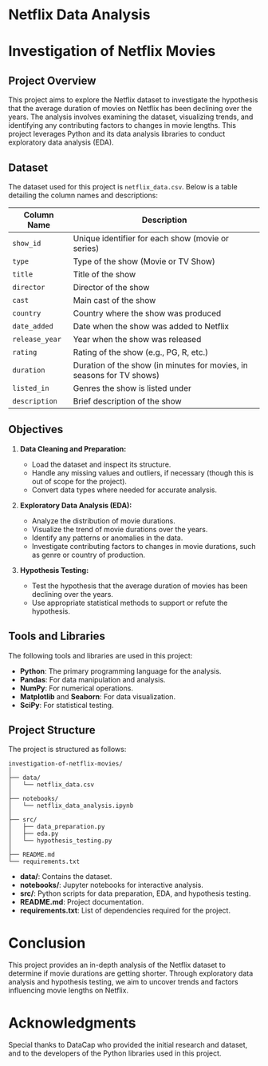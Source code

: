 # Netflix Data Analysis

# Investigation of Netflix Movies

## Project Overview

This project aims to explore the Netflix dataset to investigate the hypothesis that the average duration of movies on Netflix has been declining over the years. The analysis involves examining the dataset, visualizing trends, and identifying any contributing factors to changes in movie lengths. This project leverages Python and its data analysis libraries to conduct exploratory data analysis (EDA).

## Dataset

The dataset used for this project is `netflix_data.csv`. Below is a table detailing the column names and descriptions:

| Column Name         | Description                                                                 |
|---------------------|-----------------------------------------------------------------------------|
| `show_id`           | Unique identifier for each show (movie or series)                           |
| `type`              | Type of the show (Movie or TV Show)                                         |
| `title`             | Title of the show                                                           |
| `director`          | Director of the show                                                        |
| `cast`              | Main cast of the show                                                       |
| `country`           | Country where the show was produced                                         |
| `date_added`        | Date when the show was added to Netflix                                     |
| `release_year`      | Year when the show was released                                             |
| `rating`            | Rating of the show (e.g., PG, R, etc.)                                      |
| `duration`          | Duration of the show (in minutes for movies, in seasons for TV shows)       |
| `listed_in`         | Genres the show is listed under                                             |
| `description`       | Brief description of the show                                               |

## Objectives

1. **Data Cleaning and Preparation:**
   - Load the dataset and inspect its structure.
   - Handle any missing values and outliers, if necessary (though this is out of scope for the project).
   - Convert data types where needed for accurate analysis.

2. **Exploratory Data Analysis (EDA):**
   - Analyze the distribution of movie durations.
   - Visualize the trend of movie durations over the years.
   - Identify any patterns or anomalies in the data.
   - Investigate contributing factors to changes in movie durations, such as genre or country of production.

3. **Hypothesis Testing:**
   - Test the hypothesis that the average duration of movies has been declining over the years.
   - Use appropriate statistical methods to support or refute the hypothesis.

## Tools and Libraries

The following tools and libraries are used in this project:

- **Python**: The primary programming language for the analysis.
- **Pandas**: For data manipulation and analysis.
- **NumPy**: For numerical operations.
- **Matplotlib** and **Seaborn**: For data visualization.
- **SciPy**: For statistical testing.

## Project Structure

The project is structured as follows:

```
investigation-of-netflix-movies/
│
├── data/
│   └── netflix_data.csv
│
├── notebooks/
│   └── netflix_data_analysis.ipynb
│
├── src/
│   ├── data_preparation.py
│   ├── eda.py
│   └── hypothesis_testing.py
│
├── README.md
└── requirements.txt
```

- **data/**: Contains the dataset.
- **notebooks/**: Jupyter notebooks for interactive analysis.
- **src/**: Python scripts for data preparation, EDA, and hypothesis testing.
- **README.md**: Project documentation.
- **requirements.txt**: List of dependencies required for the project.


# Conclusion
This project provides an in-depth analysis of the Netflix dataset to determine if movie durations are getting shorter. Through exploratory data analysis and hypothesis testing, we aim to uncover trends and factors influencing movie lengths on Netflix.

# Acknowledgments
Special thanks to DataCap who provided the initial research and dataset, and to the developers of the Python libraries used in this project.
